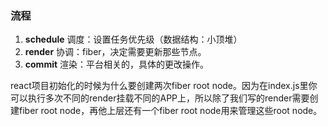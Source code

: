 ### 流程

1. **schedule** 调度：设置任务优先级（数据结构：小顶堆）
2. **render** 协调：fiber，决定需要更新那些节点。
3. **commit** 渲染：平台相关的，具体的更改操作。

react项目初始化的时候为什么要创建两次fiber root node。因为在index.js里你可以执行多次不同的render挂载不同的APP上，所以除了我们写的render需要创建fiber root node，再他上层还有一个fiber root node用来管理这些root node。
